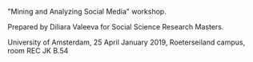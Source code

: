"Mining and Analyzing Social Media" workshop.

Prepared by Diliara Valeeva for Social Science Research Masters.

University of Amsterdam, 25 April January 2019, Roeterseiland campus, room REC JK B.54
